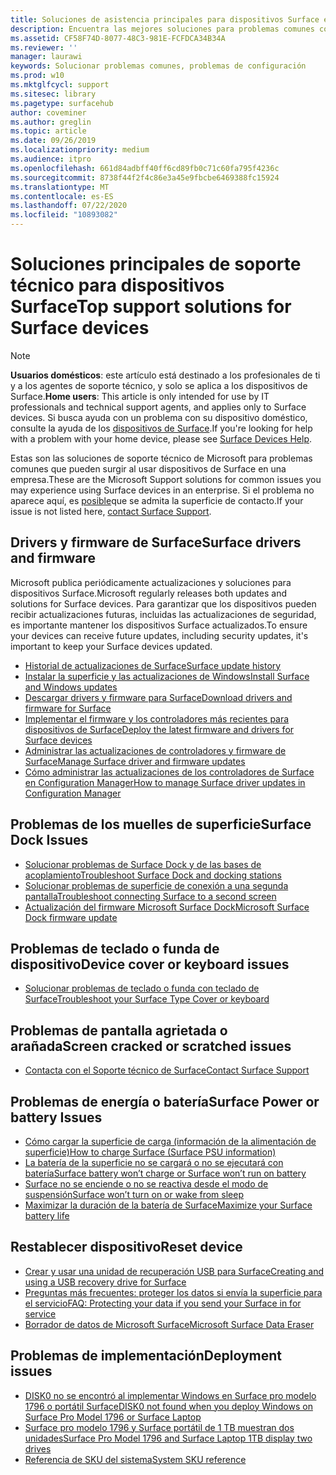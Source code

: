 ```yaml
---
title: Soluciones de asistencia principales para dispositivos Surface en la empresa
description: Encuentra las mejores soluciones para problemas comunes con los dispositivos Surface de la empresa.
ms.assetid: CF58F74D-8077-48C3-981E-FCFDCA34B34A
ms.reviewer: ''
manager: laurawi
keywords: Solucionar problemas comunes, problemas de configuración
ms.prod: w10
ms.mktglfcycl: support
ms.sitesec: library
ms.pagetype: surfacehub
author: coveminer
ms.author: greglin
ms.topic: article
ms.date: 09/26/2019
ms.localizationpriority: medium
ms.audience: itpro
ms.openlocfilehash: 661d84adbff40ff6cd89fb0c71c60fa795f4236c
ms.sourcegitcommit: 8738f44f2f4c86e3a45e9fbcbe6469388fc15924
ms.translationtype: MT
ms.contentlocale: es-ES
ms.lasthandoff: 07/22/2020
ms.locfileid: "10893082"
---
```

# <span data-ttu-id="9e0b0-104">Soluciones principales de soporte técnico para dispositivos Surface</span><span class="sxs-lookup"><span data-stu-id="9e0b0-104">Top support solutions for Surface devices</span></span>

> [!Note]
> <span data-ttu-id="9e0b0-105">**Usuarios domésticos**: este artículo está destinado a los profesionales de ti y a los agentes de soporte técnico, y solo se aplica a los dispositivos de Surface.</span><span class="sxs-lookup"><span data-stu-id="9e0b0-105">**Home users**: This article is only intended for use by IT professionals and technical support agents, and applies only to Surface devices.</span></span> <span data-ttu-id="9e0b0-106">Si busca ayuda con un problema con su dispositivo doméstico, consulte la ayuda de los [dispositivos de Surface](https://support.microsoft.com/products/surface-devices).</span><span class="sxs-lookup"><span data-stu-id="9e0b0-106">If you're looking for help with a problem with your home device, please see [Surface Devices Help](https://support.microsoft.com/products/surface-devices).</span></span>

<span data-ttu-id="9e0b0-107">Estas son las soluciones de soporte técnico de Microsoft para problemas comunes que pueden surgir al usar dispositivos de Surface en una empresa.</span><span class="sxs-lookup"><span data-stu-id="9e0b0-107">These are the Microsoft Support solutions for common issues you may experience using Surface devices in an enterprise.</span></span> <span data-ttu-id="9e0b0-108">Si el problema no aparece aquí, es [posible](contact-surface-support.md?tabs=online)que se admita la superficie de contacto.</span><span class="sxs-lookup"><span data-stu-id="9e0b0-108">If your issue is not listed here, [contact Surface Support](contact-surface-support.md?tabs=online).</span></span>

## <span data-ttu-id="9e0b0-109">Drivers y firmware de Surface</span><span class="sxs-lookup"><span data-stu-id="9e0b0-109">Surface drivers and firmware</span></span>

<span data-ttu-id="9e0b0-110">Microsoft publica periódicamente actualizaciones y soluciones para dispositivos Surface.</span><span class="sxs-lookup"><span data-stu-id="9e0b0-110">Microsoft regularly releases both updates and solutions for Surface devices.</span></span> <span data-ttu-id="9e0b0-111">Para garantizar que los dispositivos pueden recibir actualizaciones futuras, incluidas las actualizaciones de seguridad, es importante mantener los dispositivos Surface actualizados.</span><span class="sxs-lookup"><span data-stu-id="9e0b0-111">To ensure your devices can receive future updates, including security updates, it's important to keep your Surface devices updated.</span></span>

- [<span data-ttu-id="9e0b0-112">Historial de actualizaciones de Surface</span><span class="sxs-lookup"><span data-stu-id="9e0b0-112">Surface update history</span></span>](https://www.microsoft.com/surface/support/install-update-activate/surface-update-history)
- [<span data-ttu-id="9e0b0-113">Instalar la superficie y las actualizaciones de Windows</span><span class="sxs-lookup"><span data-stu-id="9e0b0-113">Install Surface and Windows updates</span></span>](https://www.microsoft.com/surface/support/performance-and-maintenance/install-software-updates-for-surface?os=windows-10&=undefined)
- [<span data-ttu-id="9e0b0-114">Descargar drivers y firmware para Surface</span><span class="sxs-lookup"><span data-stu-id="9e0b0-114">Download drivers and firmware for Surface</span></span>](https://support.microsoft.com/help/4023482)
- [<span data-ttu-id="9e0b0-115">Implementar el firmware y los controladores más recientes para dispositivos de Surface</span><span class="sxs-lookup"><span data-stu-id="9e0b0-115">Deploy the latest firmware and drivers for Surface devices</span></span>](https://docs.microsoft.com/surface/deploy-the-latest-firmware-and-drivers-for-surface-devices)
- [<span data-ttu-id="9e0b0-116">Administrar las actualizaciones de controladores y firmware de Surface</span><span class="sxs-lookup"><span data-stu-id="9e0b0-116">Manage Surface driver and firmware updates</span></span>](https://docs.microsoft.com/surface/manage-surface-pro-3-firmware-updates)
- [<span data-ttu-id="9e0b0-117">Cómo administrar las actualizaciones de los controladores de Surface en Configuration Manager</span><span class="sxs-lookup"><span data-stu-id="9e0b0-117">How to manage Surface driver updates in Configuration Manager</span></span>](https://support.microsoft.com/help/4098906)

## <span data-ttu-id="9e0b0-118">Problemas de los muelles de superficie</span><span class="sxs-lookup"><span data-stu-id="9e0b0-118">Surface Dock Issues</span></span>

- [<span data-ttu-id="9e0b0-119">Solucionar problemas de Surface Dock y de las bases de acoplamiento</span><span class="sxs-lookup"><span data-stu-id="9e0b0-119">Troubleshoot Surface Dock and docking stations</span></span>](https://support.microsoft.com/help/4023468/surface-troubleshoot-surface-dock-and-docking-stations)
- [<span data-ttu-id="9e0b0-120">Solucionar problemas de superficie de conexión a una segunda pantalla</span><span class="sxs-lookup"><span data-stu-id="9e0b0-120">Troubleshoot connecting Surface to a second screen</span></span>](https://support.microsoft.com/help/4023496)
- [<span data-ttu-id="9e0b0-121">Actualización del firmware Microsoft Surface Dock</span><span class="sxs-lookup"><span data-stu-id="9e0b0-121">Microsoft Surface Dock firmware update</span></span>](https://docs.microsoft.com/surface/surface-dock-updater)

## <span data-ttu-id="9e0b0-122">Problemas de teclado o funda de dispositivo</span><span class="sxs-lookup"><span data-stu-id="9e0b0-122">Device cover or keyboard issues</span></span>

- [<span data-ttu-id="9e0b0-123">Solucionar problemas de teclado o funda con teclado de Surface</span><span class="sxs-lookup"><span data-stu-id="9e0b0-123">Troubleshoot your Surface Type Cover or keyboard</span></span>](https://www.microsoft.com/surface/support/hardware-and-drivers/troubleshoot-surface-keyboards)

## <span data-ttu-id="9e0b0-124">Problemas de pantalla agrietada o arañada</span><span class="sxs-lookup"><span data-stu-id="9e0b0-124">Screen cracked or scratched issues</span></span>

- [<span data-ttu-id="9e0b0-125">Contacta con el Soporte técnico de Surface</span><span class="sxs-lookup"><span data-stu-id="9e0b0-125">Contact Surface Support</span></span>](contact-surface-support.md?tabs=online)

## <span data-ttu-id="9e0b0-126">Problemas de energía o batería</span><span class="sxs-lookup"><span data-stu-id="9e0b0-126">Surface Power or battery Issues</span></span>

- [<span data-ttu-id="9e0b0-127">Cómo cargar la superficie de carga (información de la alimentación de superficie)</span><span class="sxs-lookup"><span data-stu-id="9e0b0-127">How to charge Surface (Surface PSU information)</span></span>](https://support.microsoft.com/help/4023496)
- [<span data-ttu-id="9e0b0-128">La batería de la superficie no se cargará o no se ejecutará con batería</span><span class="sxs-lookup"><span data-stu-id="9e0b0-128">Surface battery won’t charge or Surface won’t run on battery</span></span>](https://support.microsoft.com/help/4023536)
- [<span data-ttu-id="9e0b0-129">Surface no se enciende o no se reactiva desde el modo de suspensión</span><span class="sxs-lookup"><span data-stu-id="9e0b0-129">Surface won’t turn on or wake from sleep</span></span>](https://support.microsoft.com/help/4023537)
- [<span data-ttu-id="9e0b0-130">Maximizar la duración de la batería de Surface</span><span class="sxs-lookup"><span data-stu-id="9e0b0-130">Maximize your Surface battery life</span></span>](https://support.microsoft.com/help/4483194)

## <span data-ttu-id="9e0b0-131">Restablecer dispositivo</span><span class="sxs-lookup"><span data-stu-id="9e0b0-131">Reset device</span></span>

- [<span data-ttu-id="9e0b0-132">Crear y usar una unidad de recuperación USB para Surface</span><span class="sxs-lookup"><span data-stu-id="9e0b0-132">Creating and using a USB recovery drive for Surface</span></span>](https://support.microsoft.com/help/4023512)
- [<span data-ttu-id="9e0b0-133">Preguntas más frecuentes: proteger los datos si envía la superficie para el servicio</span><span class="sxs-lookup"><span data-stu-id="9e0b0-133">FAQ: Protecting your data if you send your Surface in for service</span></span>](https://support.microsoft.com/help/4023508)
- [<span data-ttu-id="9e0b0-134">Borrador de datos de Microsoft Surface</span><span class="sxs-lookup"><span data-stu-id="9e0b0-134">Microsoft Surface Data Eraser</span></span>](https://docs.microsoft.com/surface/microsoft-surface-data-eraser)

## <span data-ttu-id="9e0b0-135">Problemas de implementación</span><span class="sxs-lookup"><span data-stu-id="9e0b0-135">Deployment issues</span></span>

- [<span data-ttu-id="9e0b0-136">DISK0 no se encontró al implementar Windows en Surface pro modelo 1796 o portátil Surface</span><span class="sxs-lookup"><span data-stu-id="9e0b0-136">DISK0 not found when you deploy Windows on Surface Pro Model 1796 or Surface Laptop</span></span>](https://support.microsoft.com/help/4046108)
- [<span data-ttu-id="9e0b0-137">Surface pro modelo 1796 y Surface portátil de 1 TB muestran dos unidades</span><span class="sxs-lookup"><span data-stu-id="9e0b0-137">Surface Pro Model 1796 and Surface Laptop 1TB display two drives</span></span>](https://support.microsoft.com/help/4046105)
- [<span data-ttu-id="9e0b0-138">Referencia de SKU del sistema</span><span class="sxs-lookup"><span data-stu-id="9e0b0-138">System SKU reference</span></span>](https://docs.microsoft.com/surface/surface-system-sku-reference)

